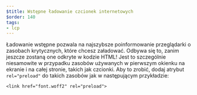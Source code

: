 ```yaml
---
$title: Wstępne ładowanie czcionek internetowych
$order: 140
tags:
- lcp
---
```


Ładowanie wstępne pozwala na najszybsze poinformowanie przeglądarki o zasobach krytycznych, które chcesz załadować. Odbywa się to, zanim jeszcze zostaną one odkryte w kodzie HTML! Jest to szczególnie niesamowite w przypadku zasobów używanych w pierwszym okienku na ekranie i na całej stronie, takich jak czcionki. Aby to zrobić, dodaj atrybut `rel="preload"` do takich zasobów jak w następującym przykładzie:

```
<link href="font.woff2" rel="preload">
```
